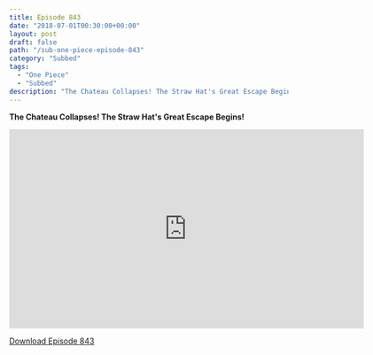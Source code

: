 ```yaml
---
title: Episode 843
date: "2018-07-01T00:30:00+00:00"
layout: post
draft: false
path: "/sub-one-piece-episode-843"
category: "Subbed"
tags:
  - "One Piece"
  - "Subbed"
description: "The Chateau Collapses! The Straw Hat's Great Escape Begins!"
---
```


**The Chateau Collapses! The Straw Hat's Great Escape Begins!**

<iframe width="640" height="360" src="https://www.rapidvideo.com/e/G6FRPH8MB6" frameborder="0" marginwidth=0 marginheight=0 scrolling=no allowfullscreen></iframe>

<a href="http://ouo.io/qs/eCodkFEQ?s=https://rapidvid.to/d/https://www.rapidvideo.com/e/G6FRPH8MB6">Download Episode 843</a>

